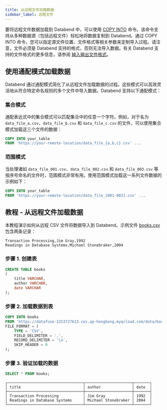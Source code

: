 ```yaml
---
title: 从远程文件加载数据
sidebar_label: 远程文件
---
```


要将远程文件数据加载到 Databend 中，可以使用 [COPY INTO](/sql/sql-commands/dml/dml-copy-into-table) 命令。该命令支持从多种数据源（包括远程文件）轻松地将数据复制到 Databend。通过 COPY INTO 命令，您可以指定源文件位置、文件格式等相关参数来定制导入过程。请注意，文件必须是 Databend 支持的格式，否则无法导入数据。有关 Databend 支持的文件格式的更多信息，请参阅 [输入输出文件格式](/sql/sql-reference/file-format-options)。

## 使用通配模式加载数据

Databend 通过通配模式简化了从远程文件加载数据的过程。这些模式可以高效灵活地从符合特定命名规则的多个文件中导入数据。Databend 支持以下通配模式：

### 集合模式

通配表达式中的集合模式可以匹配集合中的任意一个字符。例如，对于名为 `data_file_a.csv`、`data_file_b.csv` 和 `data_file_c.csv` 的文件，可以使用集合模式加载这三个文件的数据：

```sql
COPY INTO your_table 
FROM 'https://your-remote-location/data_file_{a,b,c}.csv' ...
```

### 范围模式

当处理诸如 `data_file_001.csv`、`data_file_002.csv` 和 `data_file_003.csv` 等按序号命名的文件时，范围模式非常有用。使用范围模式加载这一系列文件数据的示例如下：

```sql
COPY INTO your_table 
FROM 'https://your-remote-location/data_file_[001-003].csv' ...
```

## 教程 - 从远程文件加载数据

本教程演示如何从远程 CSV 文件将数据导入到 Databend。示例文件 [books.csv](https://datafuse-1253727613.cos.ap-hongkong.myqcloud.com/data/books.csv) 包含两条记录：

```text title='books.csv'
Transaction Processing,Jim Gray,1992
Readings in Database Systems,Michael Stonebraker,2004
```

### 步骤 1. 创建表

```sql
CREATE TABLE books
(
    title VARCHAR,
    author VARCHAR,
    date VARCHAR
);
```

### 步骤 2. 加载数据到表

```sql
COPY INTO books
FROM 'https://datafuse-1253727613.cos.ap-hongkong.myqcloud.com/data/books.csv'
FILE_FORMAT = (
    TYPE = 'CSV',
    FIELD_DELIMITER = ',',
    RECORD_DELIMITER = '\n',
    SKIP_HEADER = 0
);
```

### 步骤 3. 验证加载的数据

```sql
SELECT * FROM books;
```

```text title='结果:'
┌──────────────────────────────────┬─────────────────────┬───────┐
│ title                            │ author              │ date  │
├──────────────────────────────────┼─────────────────────┼───────┤
│ Transaction Processing           │ Jim Gray            │ 1992  │
│ Readings in Database Systems     │ Michael Stonebraker │ 2004  │
└──────────────────────────────────┴─────────────────────┴───────┘
```